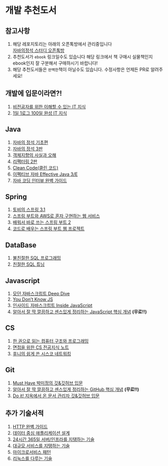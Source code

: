 # 개발 추천도서

## 참고사항

1. 해당 레포지토리는 아래의 오픈톡방에서 관리중입니다<br>
[자바의정석 스터디 오픈톡방](https://open.kakao.com/o/gciAWHee)<br>
2. 추천도서가 `ebook` 링크일수도 있습니다 해당 링크에서 책 구매시 실물책인지 ebook인지 잘 구분해서 구매하시기 바랍니다!
3. 해당 추천도서들은 `완벽한`책이 아닐수도 있습니다. 수정사항은 언제든 PR로 알려주세요!

## 개발에 입문이라면?!
1. [비전공자를 위한 이해할 수 있는 IT 지식](http://www.yes24.com/product/goods/91165789)
2. [1일 1로그 100일 완성 IT 지식](http://www.yes24.com/Product/Goods/105803863)

## Java
1. [자바의 정석 기초편](http://www.yes24.com/Product/Goods/85632276)
2. [자바의 정석 3판](http://www.yes24.com/Product/Goods/24259565)
3. [객체지향의 사실과 오해](http://www.yes24.com/Product/Goods/102912324)
4. [리팩터링 2판](http://www.yes24.com/product/goods/90428435)
5. [Clean Code(클린 코드)](http://www.yes24.com/Product/Goods/91737015)
6. [이펙티브 자바 Effective Java 3/E](http://www.yes24.com/Product/Goods/90870798)
7. [자바 코딩 인터뷰 완벽 가이드](http://www.yes24.com/Product/Goods/111393077)

## Spring
1. [토비의 스프링 3.1](http://www.yes24.com/Product/Goods/7516911)
2. [스프링 부트와 AWS로 혼자 구현하는 웹 서비스](http://www.yes24.com/Product/Goods/83849117)
3. [배워서 바로 쓰는 스프링 부트 2](http://www.yes24.com/Product/Goods/89903855)
4. [코드로 배우는 스프링 부트 웹 프로젝트](http://www.yes24.com/Product/Goods/96051853)

## DataBase
1. [불친절한 SQL 프로그래밍](http://www.yes24.com/Product/Goods/64391533)
2. [친절한 SQL 튜닝](http://www.yes24.com/Product/Goods/61254539)

## Javascript
1. [모던 자바스크립트 Deep Dive](http://www.yes24.com/Product/Goods/92742567)
2. [You Don’t Know JS](http://www.yes24.com/Product/Goods/44132601)
3. [인사이드 자바스크립트 Inside JavaScript](http://www.yes24.com/Product/Goods/11781589)
4. [알아서 잘 딱 깔끔하고 센스있게 정리하는 JavaScript 핵심 개념](https://ridibooks.com/books/2773000055) **(무료!!)**

## CS
1. [한 권으로 읽는 컴퓨터 구조와 프로그래밍](http://www.yes24.com/product/goods/102266032)
2. [면접을 위한 CS 전공지식 노트](http://www.yes24.com/Product/Goods/109317449)
3. [후니의 쉽게 쓴 시스코 네트워킹](http://www.yes24.com/Product/Goods/89520426)

## Git
1. [Must Have 박미정의 깃&깃허브 입문](http://www.yes24.com/Product/Goods/103525595)
2. [알아서 잘 딱 깔끔하고 센스있게 정리하는 GitHub 핵심 개념](https://ridibooks.com/books/2773000054) **(무료!!)**
3. [Do it! 지옥에서 온 문서 관리자 깃&깃허브 입문](http://www.yes24.com/Product/Goods/84803146)

## 추가 기술서적
1. [HTTP 완벽 가이드](http://www.yes24.com/product/goods/109316072)
2. [데이터 중심 애플리케이션 설계](http://www.yes24.com/product/goods/112033924)
3. [24시간 365일 서버/인프라를 지탱하는 기술](http://www.yes24.com/product/goods/3377489)
4. [대규모 서비스를 지탱하는 기술](http://www.yes24.com/Product/Goods/4667932)
5. [마이크로서비스 패턴](http://www.yes24.com/Product/Goods/86542732)
6. [리눅스를 다루는 기술](http://www.yes24.com/Product/Goods/105803435)